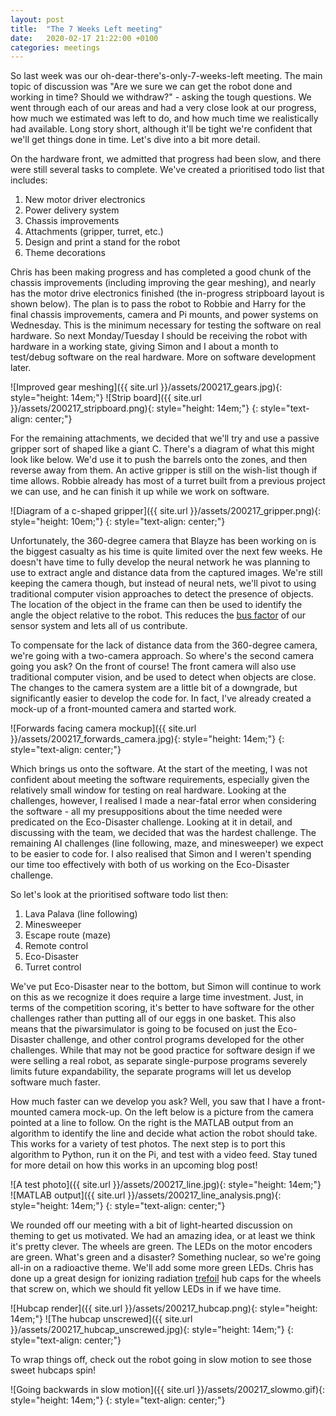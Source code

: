 ```yaml
---
layout: post
title:  "The 7 Weeks Left meeting"
date:   2020-02-17 21:22:00 +0100
categories: meetings
---
```


So last week was our oh-dear-there's-only-7-weeks-left meeting. The main topic of discussion was "Are we sure we can get the robot done and working in time? Should we withdraw?" - asking the tough questions. We went through each of our areas and had a very close look at our progress, how much we estimated was left to do, and how much time we realistically had available. Long story short, although it'll be tight we're confident that we'll get things done in time. Let's dive into a bit more detail.

On the hardware front, we admitted that progress had been slow, and there were still several tasks to complete. We've created a prioritised todo list that includes:
1. New motor driver electronics
2. Power delivery system
3. Chassis improvements
4. Attachments (gripper, turret, etc.)
5. Design and print a stand for the robot
6. Theme decorations

Chris has been making progress and has completed a good chunk of the chassis improvements (including improving the gear meshing), and nearly has the motor drive electronics finished (the in-progress stripboard layout is shown below). The plan is to pass the robot to Robbie and Harry for the final chassis improvements, camera and Pi mounts, and power systems on Wednesday. This is the minimum necessary for testing the software on real hardware. So next Monday/Tuesday I should be receiving the robot with hardware in a working state, giving Simon and I about a month to test/debug software on the real hardware. More on software development later.

![Improved gear meshing]({{ site.url }}/assets/200217_gears.jpg){: style="height: 14em;"} ![Strip board]({{ site.url }}/assets/200217_stripboard.png){: style="height: 14em;"}
{: style="text-align: center;"}

For the remaining attachments, we decided that we'll try and use a passive gripper sort of shaped like a giant C. There's a diagram of what this might look like below. We'd use it to push the barrels onto the zones, and then reverse away from them. An active gripper is still on the wish-list though if time allows. Robbie already has most of a turret built from a previous project we can use, and he can finish it up while we work on software.

![Diagram of a c-shaped gripper]({{ site.url }}/assets/200217_gripper.png){: style="height: 10em;"} 
{: style="text-align: center;"}

Unfortunately, the 360-degree camera that Blayze has been working on is the biggest casualty as his time is quite limited over the next few weeks. He doesn't have time to fully develop the neural network he was planning to use to extract angle and distance data from the captured images. We're still keeping the camera though, but instead of neural nets, we'll pivot to using traditional computer vision approaches to detect the presence of objects. The location of the object in the frame can then be used to identify the angle the object relative to the robot. This reduces the [bus factor](https://en.wikipedia.org/wiki/Bus_factor) of our sensor system and lets all of us contribute.

To compensate for the lack of distance data from the 360-degree camera, we're going with a two-camera approach. So where's the second camera going you ask? On the front of course! The front camera will also use traditional computer vision, and be used to detect when objects are close. The changes to the camera system are a little bit of a downgrade, but significantly easier to develop the code for. In fact, I've already created a mock-up of a front-mounted camera and started work.

![Forwards facing camera mockup]({{ site.url }}/assets/200217_forwards_camera.jpg){: style="height: 14em;"}
{: style="text-align: center;"}

Which brings us onto the software. At the start of the meeting, I was not confident about meeting the software requirements, especially given the relatively small window for testing on real hardware. Looking at the challenges, however, I realised I made a near-fatal error when considering the software - all my presuppositions about the time needed were predicated on the Eco-Disaster challenge. Looking at it in detail, and discussing with the team, we decided that was the hardest challenge. The remaining AI challenges (line following, maze, and minesweeper) we expect to be easier to code for. I also realised that Simon and I weren't spending our time too effectively with both of us working on the Eco-Disaster challenge.

So let's look at the prioritised software todo list then:
1. Lava Palava (line following)
2. Minesweeper
3. Escape route (maze)
4. Remote control
5. Eco-Disaster
6. Turret control

We've put Eco-Disaster near to the bottom, but Simon will continue to work on this as we recognize it does require a large time investment. Just, in terms of the competition scoring, it's better to have software for the other challenges rather than putting all of our eggs in one basket. This also means that the piwarsimulator is going to be focused on just the Eco-Disaster challenge, and other control programs developed for the other challenges. While that may not be good practice for software design if we were selling a real robot, as separate single-purpose programs severely limits future expandability, the separate programs will let us develop software much faster.

How much faster can we develop you ask? Well, you saw that I have a front-mounted camera mock-up. On the left below is a picture from the camera pointed at a line to follow. On the right is the MATLAB output from an algorithm to identify the line and decide what action the robot should take. This works for a variety of test photos. The next step is to port this algorithm to Python, run it on the Pi, and test with a video feed. Stay tuned for more detail on how this works in an upcoming blog post!

![A test photo]({{ site.url }}/assets/200217_line.jpg){: style="height: 14em;"} ![MATLAB output]({{ site.url }}/assets/200217_line_analysis.png){: style="height: 14em;"}
{: style="text-align: center;"}

We rounded off our meeting with a bit of light-hearted discussion on theming to get us motivated. We had an amazing idea, or at least we think it's pretty clever. The wheels are green. The LEDs on the motor encoders are green. What's green and a disaster? Something nuclear, so we're going all-in on a radioactive theme. We'll add some more green LEDs. Chris has done up a great design for ionizing radiation [trefoil](https://en.wikipedia.org/wiki/Trefoil) hub caps for the wheels that screw on, which we should fit yellow LEDs in if we have time.

![Hubcap render]({{ site.url }}/assets/200217_hubcap.png){: style="height: 14em;"} ![The hubcap unscrewed]({{ site.url }}/assets/200217_hubcap_unscrewed.jpg){: style="height: 14em;"}
{: style="text-align: center;"}

To wrap things off, check out the robot going in slow motion to see those sweet hubcaps spin!

![Going backwards in slow motion]({{ site.url }}/assets/200217_slowmo.gif){: style="height: 14em;"}
{: style="text-align: center;"}
